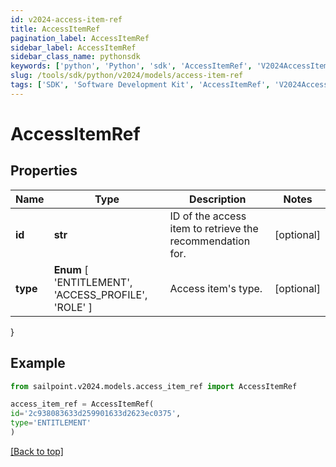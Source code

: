 ```yaml
---
id: v2024-access-item-ref
title: AccessItemRef
pagination_label: AccessItemRef
sidebar_label: AccessItemRef
sidebar_class_name: pythonsdk
keywords: ['python', 'Python', 'sdk', 'AccessItemRef', 'V2024AccessItemRef']
slug: /tools/sdk/python/v2024/models/access-item-ref
tags: ['SDK', 'Software Development Kit', 'AccessItemRef', 'V2024AccessItemRef']
---
```


# AccessItemRef

## Properties

| Name | Type | Description | Notes |
| --- | --- | --- | --- |
| **id** | **str** | ID of the access item to retrieve the recommendation for. | [optional] |
| **type** | **Enum** [ 'ENTITLEMENT', 'ACCESS_PROFILE', 'ROLE' ] | Access item's type. | [optional] |

}

## Example

```python
from sailpoint.v2024.models.access_item_ref import AccessItemRef

access_item_ref = AccessItemRef(
id='2c938083633d259901633d2623ec0375',
type='ENTITLEMENT'
)

```

[[Back to top]](#)
